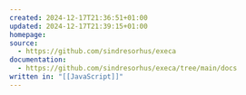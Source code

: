 ```yaml
---
created: 2024-12-17T21:36:51+01:00
updated: 2024-12-17T21:39:15+01:00
homepage: 
source:
  - https://github.com/sindresorhus/execa
documentation:
  - https://github.com/sindresorhus/execa/tree/main/docs
written in: "[[JavaScript]]"
---
```

